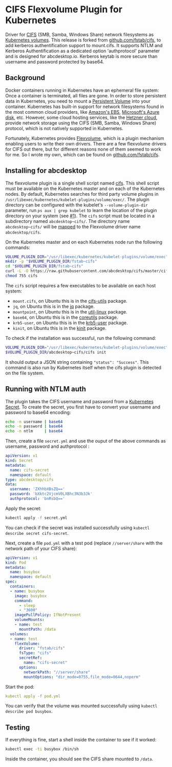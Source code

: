 CIFS Flexvolume Plugin for Kubernetes
=====================================

Driver for [CIFS][1] (SMB, Samba, Windows Share) network filesystems as [Kubernetes volumes][2].
This release is forked from [github.com/fstab/cifs][8], to add kerberos authentification support to mount.cifs.
It supports NTLM and Kerberos Authentification as a dedicated option 'authprotocol' parameter and is designed for abcdesktop.io.
Kerberos keytab is more secure than username and password protected by base64. 

Background
----------

Docker containers running in Kubernetes have an ephemeral file system: Once a container is terminated, all files are gone. In order to store persistent data in Kubernetes, you need to mount a [Persistent Volume][3] into your container. Kubernetes has built-in support for network filesystems found in the most common cloud providers, like [Amazon's EBS][4], [Microsoft's Azure disk][5], etc. However, some cloud hosting services, like the [Hetzner cloud][6], provide network storage using the CIFS (SMB, Samba, Windows Share) protocol, which is not natively supported in Kubernetes.

Fortunately, Kubernetes provides [Flexvolume][7], which is a plugin mechanism enabling users to write their own drivers. There are a few flexvolume drivers for CIFS out there, but for different reasons none of them seemed to work for me. So I wrote my own, which can be found on [github.com/fstab/cifs][8].

Installing for abcdesktop
-------------------------

The flexvolume plugin is a single shell script named [cifs][8]. This shell script must be available on the Kubernetes master and on each of the Kubernetes nodes. By default, Kubernetes searches for third party volume plugins in `/usr/libexec/kubernetes/kubelet-plugins/volume/exec/`. The plugin directory can be configured with the kubelet's `--volume-plugin-dir` parameter, run `ps aux | grep kubelet` to learn the location of the plugin directory on your system (see [#1][9]). The `cifs` script must be located in a subdirectory named `abcdesktop~cifs/`. The directory name `abcdesktop~cifs/` will be [mapped][10] to the Flexvolume driver name `abcdesktop/cifs`.

On the Kubernetes master and on each Kubernetes node run the following commands:

```bash
VOLUME_PLUGIN_DIR="/usr/libexec/kubernetes/kubelet-plugins/volume/exec"
mkdir -p "$VOLUME_PLUGIN_DIR/fstab~cifs"
cd "$VOLUME_PLUGIN_DIR/fstab~cifs"
curl -L -O https://raw.githubusercontent.com/abcdesktop/cifs/master/cifs
chmod 755 cifs
```

The `cifs` script requires a few executables to be available on each host system:

* `mount.cifs`, on Ubuntu this is in the [cifs-utils][11] package.
* `jq`, on Ubuntu this is in the [jq][12] package.
* `mountpoint`, on Ubuntu this is in the [util-linux][13] package.
* `base64`, on Ubuntu this is in the [coreutils][14] package.
* `krb5-user`, on Ubuntu this is in the [krb5-user][16] package.
* `kinit`, on Ubuntu this is in the [kinit][17] package.

To check if the installation was successful, run the following command:

```bash
VOLUME_PLUGIN_DIR="/usr/libexec/kubernetes/kubelet-plugins/volume/exec"
$VOLUME_PLUGIN_DIR/abcdesktop~cifs/cifs init
```

It should output a JSON string containing `"status": "Success"`. This command is also run by Kubernetes itself when the cifs plugin is detected on the file system.




Running with NTLM auth
----------------------

The plugin takes the CIFS username and password from a [Kubernetes Secret][15]. To create the secret, you first have to convert your username and password to base64 encoding:

```bash
echo -n username | base64
echo -n password | base64
echo -n ntlm     | base64
```

Then, create a file `secret.yml` and use the ouput of the above commands as username, password and authprotocol :

```yaml
apiVersion: v1
kind: Secret
metadata:
  name: cifs-secret
  namespace: default
type: abcdesktop/cifs
data:
  username: 'ZXhhbXBsZQ=='
  password: 'bXktc2VjcmV0LXBhc3N3b3Jk'
  authprotocol: 'bnRsbQ=='
```

Apply the secret:

```bash
kubectl apply -f secret.yml
```

You can check if the secret was installed successfully using `kubectl describe secret cifs-secret`.

Next, create a file `pod.yml` with a test pod (replace `//server/share` with the network path of your CIFS share):

```yaml
apiVersion: v1
kind: Pod
metadata:
  name: busybox
  namespace: default
spec:
  containers:
  - name: busybox
    image: busybox
    command:
      - sleep
      - "3600"
    imagePullPolicy: IfNotPresent
    volumeMounts:
    - name: test
      mountPath: /data
  volumes:
  - name: test
    flexVolume:
      driver: "fstab/cifs"
      fsType: "cifs"
      secretRef:
        name: "cifs-secret"
      options:
        networkPath: "//server/share"
        mountOptions: "dir_mode=0755,file_mode=0644,noperm"
```

Start the pod:

```yaml
kubectl apply -f pod.yml
```

You can verify that the volume was mounted successfully using `kubectl describe pod busybox`.

Testing
-------

If everything is fine, start a shell inside the container to see if it worked:

```bash
kubectl exec -ti busybox /bin/sh
```

Inside the container, you should see the CIFS share mounted to `/data`.

[1]: https://en.wikipedia.org/wiki/Server_Message_Block
[2]: https://kubernetes.io/docs/concepts/storage/volumes/
[3]: https://kubernetes.io/docs/concepts/storage/volumes/
[4]: https://aws.amazon.com/ebs
[5]: https://azure.microsoft.com/en-us/services/storage/unmanaged-disks/
[6]: https://hetzner.cloud
[7]: https://github.com/kubernetes/community/blob/master/contributors/devel/flexvolume.md
[8]: https://github.com/fstab/cifs
[9]: https://github.com/fstab/cifs/issues/1
[10]: https://github.com/kubernetes/community/blob/master/contributors/devel/flexvolume.md#prerequisites
[11]: https://packages.ubuntu.com/bionic/cifs-utils
[12]: https://packages.ubuntu.com/bionic/jq
[13]: https://packages.ubuntu.com/bionic/util-linux
[14]: https://packages.ubuntu.com/bionic/coreutils
[15]: https://kubernetes.io/docs/concepts/configuration/secret/
[16]: https://packages.ubuntu.com/bionic/krb5-user
[17]: https://packages.ubuntu.com/bionic/kinit

